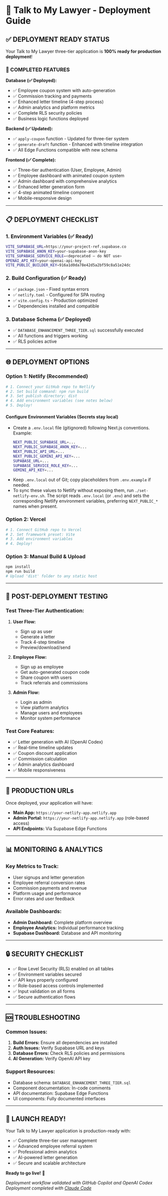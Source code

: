 # 🚀 Talk to My Lawyer - Deployment Guide

## **✅ DEPLOYMENT READY STATUS**

Your Talk to My Lawyer three-tier application is **100% ready for production deployment**!

### **🎯 COMPLETED FEATURES**

**Database (✅ Deployed):**
- ✅ Employee coupon system with auto-generation
- ✅ Commission tracking and payments
- ✅ Enhanced letter timeline (4-step process)
- ✅ Admin analytics and platform metrics
- ✅ Complete RLS security policies
- ✅ Business logic functions deployed

**Backend (✅ Updated):**
- ✅ `apply-coupon` function - Updated for three-tier system
- ✅ `generate-draft` function - Enhanced with timeline integration
- ✅ All Edge Functions compatible with new schema

**Frontend (✅ Complete):**
- ✅ Three-tier authentication (User, Employee, Admin)
- ✅ Employee dashboard with animated coupon system
- ✅ Admin dashboard with comprehensive analytics
- ✅ Enhanced letter generation form
- ✅ 4-step animated timeline component
- ✅ Mobile-responsive design

---

## **📋 DEPLOYMENT CHECKLIST**

### **1. Environment Variables (✅ Ready)**
```bash
VITE_SUPABASE_URL=https://your-project-ref.supabase.co
VITE_SUPABASE_ANON_KEY=your-supabase-anon-key
VITE_SUPABASE_SERVICE_ROLE=<deprecated – do NOT use>
OPENAI_API_KEY=your-openai-api-key
VITE_PUBLIC_BUILDER_KEY=916a1d0da78e42d5a2bf59c8a51e24dc
```

### **2. Build Configuration (✅ Ready)**
- ✅ `package.json` - Fixed syntax errors
- ✅ `netlify.toml` - Configured for SPA routing
- ✅ `vite.config.ts` - Production optimized
- ✅ Dependencies installed and compatible

### **3. Database Schema (✅ Deployed)**
- ✅ `DATABASE_ENHANCEMENT_THREE_TIER.sql` successfully executed
- ✅ All functions and triggers working
- ✅ RLS policies active

---

## **🌐 DEPLOYMENT OPTIONS**

### **Option 1: Netlify (Recommended)**
```bash
# 1. Connect your GitHub repo to Netlify
# 2. Set build command: npm run build
# 3. Set publish directory: dist
# 4. Add environment variables (see notes below)
# 5. Deploy!
```

#### Configure Environment Variables (Secrets stay local)
- Create a `.env.local` file (gitignored) following Next.js conventions. Example:
  ```bash
  NEXT_PUBLIC_SUPABASE_URL=...
  NEXT_PUBLIC_SUPABASE_ANON_KEY=...
  NEXT_PUBLIC_API_URL=...
  NEXT_PUBLIC_GEMINI_API_KEY=...
  SUPABASE_URL=...
  SUPABASE_SERVICE_ROLE_KEY=...
  GEMINI_API_KEY=...
  ```
- Keep `.env.local` out of Git; copy placeholders from `.env.example` if needed.
- To sync these values to Netlify without exposing them, run `./set-netlify-env.sh`. The script reads `.env.local` (or `.env`) and sets the corresponding Netlify environment variables, preferring `NEXT_PUBLIC_*` names when present.

### **Option 2: Vercel**
```bash
# 1. Connect GitHub repo to Vercel
# 2. Set framework preset: Vite
# 3. Add environment variables
# 4. Deploy!
```

### **Option 3: Manual Build & Upload**
```bash
npm install
npm run build
# Upload 'dist' folder to any static host
```

---

## **🔧 POST-DEPLOYMENT TESTING**

### **Test Three-Tier Authentication:**
1. **User Flow:**
   - Sign up as user
   - Generate a letter
   - Track 4-step timeline
   - Preview/download/send

2. **Employee Flow:**
   - Sign up as employee
   - Get auto-generated coupon code
   - Share coupon with users
   - Track referrals and commissions

3. **Admin Flow:**
   - Login as admin
   - View platform analytics
   - Manage users and employees
   - Monitor system performance

### **Test Core Features:**
- ✅ Letter generation with AI (OpenAI Codex)
- ✅ Real-time timeline updates
- ✅ Coupon discount application
- ✅ Commission calculation
- ✅ Admin analytics dashboard
- ✅ Mobile responsiveness

---

## **🎯 PRODUCTION URLs**

Once deployed, your application will have:

- **Main App:** `https://your-netlify-app.netlify.app`
- **Admin Portal:** `https://your-netlify-app.netlify.app` (role-based access)
- **API Endpoints:** Via Supabase Edge Functions

---

## **📊 MONITORING & ANALYTICS**

### **Key Metrics to Track:**
- User signups and letter generation
- Employee referral conversion rates
- Commission payments and revenue
- Platform usage and performance
- Error rates and user feedback

### **Available Dashboards:**
- **Admin Dashboard:** Complete platform overview
- **Employee Analytics:** Individual performance tracking
- **Supabase Dashboard:** Database and API monitoring

---

## **🔒 SECURITY CHECKLIST**

- ✅ Row Level Security (RLS) enabled on all tables
- ✅ Environment variables secured
- ✅ API keys properly configured
- ✅ Role-based access controls implemented
- ✅ Input validation on all forms
- ✅ Secure authentication flows

---

## **🆘 TROUBLESHOOTING**

### **Common Issues:**
1. **Build Errors:** Ensure all dependencies are installed
2. **Auth Issues:** Verify Supabase URL and keys
3. **Database Errors:** Check RLS policies and permissions
4. **AI Generation:** Verify OpenAI API key

### **Support Resources:**
- Database schema: `DATABASE_ENHANCEMENT_THREE_TIER.sql`
- Component documentation: In-code comments
- API documentation: Supabase Edge Functions
- UI components: Fully documented interfaces

---

## **🎉 LAUNCH READY!**

Your Talk to My Lawyer application is production-ready with:
- ✅ Complete three-tier user management
- ✅ Advanced employee referral system
- ✅ Professional admin analytics
- ✅ AI-powered letter generation
- ✅ Secure and scalable architecture

**Ready to go live!** 🚀

*Deployment workflow validated with GitHub Copilot and OpenAI Codex*
*Deployment completed with [Claude Code](https://claude.com/claude-code)*
